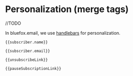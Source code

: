 # Personalization (merge tags)

//TODO

In bluefox.email, we use [handlebars](https://handlebarsjs.com/) for personalization.

```
{{subscriber.name}}
```
```
{{subscriber.email}}
```

```
{{unsubscribeLink}}
```

```
{{pauseSubscriptionLink}}
```
